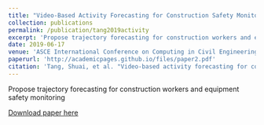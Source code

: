 ```yaml
---
title: "Video-Based Activity Forecasting for Construction Safety Monitoring Use Cases"
collection: publications
permalink: /publication/tang2019activity
excerpt: 'Propose trajectory forecasting for construction workers and equipment safety monitoring'
date: 2019-06-17
venue: 'ASCE International Conference on Computing in Civil Engineering 2019'
paperurl: 'http://academicpages.github.io/files/paper2.pdf'
citation: 'Tang, Shuai, et al. "Video-based activity forecasting for construction safety monitoring use cases." Computing in Civil Engineering 2019: Smart Cities, Sustainability, and Resilience. Reston, VA: American Society of Civil Engineers, 2019. 204-210.'
---
```

Propose trajectory forecasting for construction workers and equipment safety monitoring

[Download paper here](http://academicpages.github.io/files/paper2.pdf)

